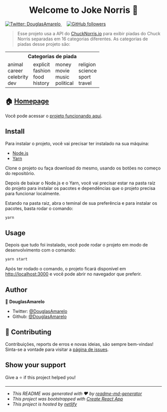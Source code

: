 <h1 align="center">Welcome to Joke Norris 👋</h1>

<p>
	<a href="https://twitter.com/DouglasAmarelo" target="_blank">
		<img alt="Twitter: DouglasAmarelo" src="https://img.shields.io/twitter/follow/DouglasAmarelo.svg?style=social" />
	</a>
  &nbsp; &nbsp;
	<a href="https://github.com/DouglasAmarelo?tab=followers" target="_blank">
		<img alt="GitHub followers" src="https://img.shields.io/github/followers/douglasamarelo?label=Follow%20me&style=social" />
	</a>
</p>

> Esse projeto usa a API do [ChuckNorris.io](https://api.chucknorris.io/) para exibir piadas do Chuck Norris separadas em 16 categorias diferentes.
> As categorias de piadas desse projeto são:

<table width="100%">
	<tr>
		<th colspan="4">Categorias de piada</th>
	</tr>
	<tr>
		<td>
			animal<br />
			career<br />
			celebrity<br />
			dev<br />
		</td>
		<td>
			explicit<br />
			fashion<br />
			food<br />
			history<br />
		</td>
		<td>
			money<br />
			movie<br />
			music<br />
			political<br />
		</td>
		<td>
			religion<br />
			science<br />
			sport<br />
			travel<br />
		</td>
	</tr>
</table>


## 🏠 [Homepage](https://douglas-lopes-joke-norris.netlify.com/)
Você pode acessar o [projeto funcionando aqui](https://douglas-lopes-joke-norris.netlify.com/).

## Install
Para instalar o projeto, você vai precisar ter instalado na sua máquina:
- [Node.js](https://nodejs.org/en/)
- [Yarn](https://yarnpkg.com/en/)

Clone o projeto ou faça download do mesmo, usando os botões no começo do repositório.

Depois de baixar o Node.js e o Yarn, você vai precisar estar na pasta raíz do projeto para instalar os pacotes e dependências que o projeto precisa para funcionar localmente.

Estando na pasta raiz, abra o teminal de sua preferência e para instalar os pacotes, basta rodar o comando:

```sh
yarn
```

## Usage

Depois que tudo foi instalado, você pode rodar o projeto em modo de desenvolvimento com o comando:

```sh
yarn start
```

Após ter rodado o comando, o projeto ficará disponível em [http://localhost:3000](http://localhost:3000) e você pode abrir no navegador que preferir.


## Author

👤 **DouglasAmarelo**

* Twitter: [@DouglasAmarelo](https://twitter.com/DouglasAmarelo)
* Github: [@DouglasAmarelo](https://github.com/DouglasAmarelo)

## 🤝 Contributing

Contribuições, reports de erros e novas ideias, são sempre bem-vindas!<br />
Sinta-se a vontade para visitar a [página de issues](https://github.com/DouglasAmarelo/joke-norris/issues).

## Show your support

Give a ⭐️ if this project helped you!

***
- _This README was generated with ❤️ by [readme-md-generator](https://github.com/kefranabg/readme-md-generator)_
- _This project was bootstrapped with [Create React App](https://github.com/facebook/create-react-app)_
- _This project is hosted by [netlify](https://www.netlify.com)_
